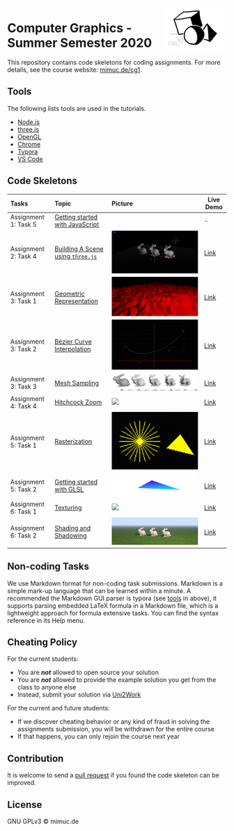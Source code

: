 <img src="./cg.png" alt="logo" height="100" align="right" style="margin: 5px; margin-bottom: 20px;" />


# Computer Graphics - Summer Semester 2020

This repository contains code skeletons for coding assignments. 
For more details, see the course website: [mimuc.de/cg1](http://mimuc.de/cg1).

## Tools

The following lists tools are used in the tutorials.

- [Node.js](https://nodejs.org/)
- [three.js](https://threejs.org/)
- [OpenGL](https://www.opengl.org/)
- [Chrome](https://www.google.com/chrome/)
- [Typora](https://typora.io/)
- [VS Code](https://code.visualstudio.com/)

## Code Skeletons

| Tasks | Topic | Picture | Live Demo |
|:-----|:---|:---|----|
| Assignment 1: Task 5| [Getting started with JavaScript](./1-math/) |  | - |
| Assignment 2: Task 4| [Building A Scene using `three.js`](./2-transform/) | ![](./assets/2-transform.png) | [Link](http://www.medien.ifi.lmu.de/lehre/ss20/cg1/demo/2-transform/index.html)|
| Assignment 3: Task 1| [Geometric Representation](./3-geometry/terrain) | ![](./assets/3-geometry-perlin.png) | [Link](http://www.medien.ifi.lmu.de/lehre/ss20/cg1/demo/3-geometry/terrain/index.html)|
| Assignment 3: Task 2| [Bézier Curve Interpolation](./3-geometry/bezier) | ![](./assets/3-geometry-bezier.png) | [Link](http://www.medien.ifi.lmu.de/lehre/ss20/cg1/demo/3-geometry/bezier/index.html)|
| Assignment 3: Task 3| [Mesh Sampling](./3-geometry/bunny)| ![](./assets/3-geometry-bunny.png) | [Link](http://www.medien.ifi.lmu.de/lehre/ss20/cg1/demo/3-geometry/bunny/index.html)|
| Assignment 4: Task 4| [Hitchcock Zoom](./4-camera)| ![](./assets/4-camera-zoom.png) | [Link](http://www.medien.ifi.lmu.de/lehre/ss20/cg1/demo/4-camera/hitchcock/index.html)|
| Assignment 5: Task 1| [Rasterization](./5-raster/bresenham)| ![](./assets/5-raster-drawing.png) |[Link](http://www.medien.ifi.lmu.de/lehre/ss20/cg1/demo/5-raster/bresenham/index.html)|
| Assignment 5: Task 2| [Getting started with GLSL](./5-raster/shader) | ![](./assets/5-raster-shader.png)        |[Link](http://www.medien.ifi.lmu.de/lehre/ss20/cg1/demo/5-raster/shader/index.html)|
| Assignment 6: Task 1 | [Texturing](./6-material/earth) | ![](./assets/6-material-earth.png)       |[Link](https://www.medien.ifi.lmu.de/lehre/ss20/cg1/demo/6-material/earth/)|
| Assignment 6: Task 2 | [Shading and Shadowing](./6-material/blinn-phong) | ![](./assets/6-material-blinn-phong.png) |[Link](https://www.medien.ifi.lmu.de/lehre/ss20/cg1/demo/6-material/blinn-phong/)|

## Non-coding Tasks

We use Markdown format for non-coding task submissions. Markdown is 
a simple mark-up language that can be learned within a minute. 
A recommended the Markdown GUI parser is typora (see [tools](#tools) in above), 
it supports parsing embedded LaTeX formula in a Markdown file, which is
a lightweight approach for formula extensive tasks.
You can find the syntax reference in its Help menu.

## Cheating Policy

For the current students:

- You are **_not_** allowed to open source your solution
- You are **_not_** allowed to provide the example solution you get from the class to anyone else
- Instead, submit your solution via [Uni2Work](https://uni2work.ifi.lmu.de/)

For the current and future students:

- If we discover cheating behavior or any kind of fraud in solving the assignments submission, you will be withdrawn for the entire course
- If that happens, you can only rejoin the course next year

## Contribution

It is welcome to send a [pull request](https://github.com/mimuc/cg1-ss20/pulls) if you found the code skeleton can be improved.

## License

GNU GPLv3 &copy; mimuc.de